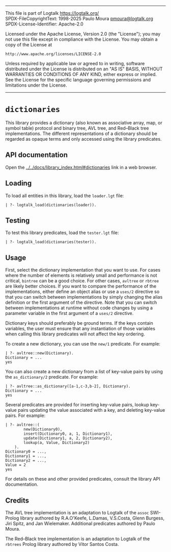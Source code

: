 ________________________________________________________________________

This file is part of Logtalk <https://logtalk.org/>  
SPDX-FileCopyrightText: 1998-2025 Paulo Moura <pmoura@logtalk.org>  
SPDX-License-Identifier: Apache-2.0

Licensed under the Apache License, Version 2.0 (the "License");
you may not use this file except in compliance with the License.
You may obtain a copy of the License at

    http://www.apache.org/licenses/LICENSE-2.0

Unless required by applicable law or agreed to in writing, software
distributed under the License is distributed on an "AS IS" BASIS,
WITHOUT WARRANTIES OR CONDITIONS OF ANY KIND, either express or implied.
See the License for the specific language governing permissions and
limitations under the License.
________________________________________________________________________


`dictionaries`
==============

This library provides a dictionary (also known as associative array, map,
or symbol table) protocol and binary tree, AVL tree, and Red–Black tree
implementations. The different representations of a dictionary should be
regarded as opaque terms and only accessed using the library predicates.


API documentation
-----------------

Open the [../../docs/library_index.html#dictionaries](../../docs/library_index.html#dictionaries)
link in a web browser.


Loading
-------

To load all entities in this library, load the `loader.lgt` file:

	| ?- logtalk_load(dictionaries(loader)).


Testing
-------

To test this library predicates, load the `tester.lgt` file:

	| ?- logtalk_load(dictionaries(tester)).


Usage
-----

First, select the dictionary implementation that you want to use. For cases
where the number of elements is relatively small and performance is not
critical, `bintree` can be a good choice. For other cases, `avltree` or
`rbtree` are likely better choices. If you want to compare the performance
of the implementations, either define an object alias  or use a `uses/2`
directive so that you can switch between implementations by simply changing
the alias definition or the first argument of the directive. Note that you
can switch between implementations at runtime without code changes by using
a parameter variable in the first argument of a `uses/2` directive.

Dictionary keys should preferably be ground terms. If the keys contain
variables, the user must ensure that any instantiation of those variables
when calling this library predicates will not affect the key ordering.

To create a new dictionary, you can use the `new/1` predicate. For example:

	| ?- avltree::new(Dictionary).
	Dictionary = ...
	yes

You can also create a new dictionary from a list of key-value pairs by using
the `as_dictionary/2` predicate. For example:


	| ?- avltree::as_dictionary([a-1,c-3,b-2], Dictionary).
	Dictionary = ...
	yes

Several predicates are provided for inserting key-value pairs, lookup
key-value pairs updating the value associated with a key, and deleting
key-value pairs. For example:

	| ?- avltree::(
			new(Dictionary0),
			insert(Dictionary0, a, 1, Dictionary1),
			update(Dictionary1, a, 2, Dictionary2),
			lookup(a, Value, Dictionary2)
		).
	Dictionary0 = ...,
	Dictionary1 = ...,
	Dictionary2 = ...,
	Value = 2
	yes

For details on these and other provided predicates, consult the library
API documentation.


Credits
-------

The AVL tree implementation is an adaptation to Logtalk of the `assoc`
SWI-Prolog library authored by R.A.O'Keefe, L.Damas, V.S.Costa, Glenn
Burgess, Jiri Spitz, and Jan Wielemaker. Additional predicates authored
by Paulo Moura.

The Red–Black tree implementation is an adaptation to Logtalk of the
`rbtrees` Prolog library authored by Vitor Santos Costa.
